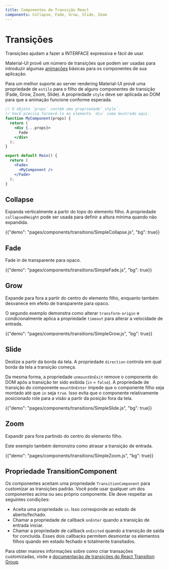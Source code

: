 ```yaml
---
title: Componentes de Transição React
components: Collapse, Fade, Grow, Slide, Zoom
---
```


# Transições

<p class="description">Transições ajudam a fazer a INTERFACE expressiva e fácil de usar.</p>

Material-UI provê um número de transições que podem ser usadas para introduzir algumas [animações](https://material.io/design/motion/) básicas para os componentes de sua aplicação.

Para um melhor suporte ao server rendering Material-UI provê uma propriedade de `estilo` para o filho de alguns componentes de transição (Fade, Grow, Zoom, Slide). A propriedade `style` deve ser aplicada ao DOM para que a animação funcione conforme esperada.

```jsx
// O objeto `props` contém uma propriedade` style`.
// Você precisa fornecê-lo ao elemento `div` como mostrado aqui.
function MyComponent(props) {
  return (
    <div {...props}>
      Fade
    </div>
  );
}

export default Main() {
  return (
    <Fade>
      <MyComponent />
    </Fade>
  );
}
```

## Collapse

Expanda verticalmente a partir do topo do elemento filho. A propriedade `collapsedHeight` pode ser usada para definir a altura mínima quando não expandida.

{{"demo": "pages/components/transitions/SimpleCollapse.js", "bg": true}}

## Fade

Fade in de transparente para opaco.

{{"demo": "pages/components/transitions/SimpleFade.js", "bg": true}}

## Grow

Expande para fora a partir do centro do elemento filho, enquanto também desvanece em efeito de transparente para opaco.

O segundo exemplo demonstra como alterar `transform-origin` e condicionalmente aplica a propriedade `timeout` para alterar a velocidade de entrada.

{{"demo": "pages/components/transitions/SimpleGrow.js", "bg": true}}

## Slide

Deslize a partir da borda da tela. A propriedade `direction` controla em qual borda da tela a transição começa.

Da mesma forma, a propriedade `unmountOnExit` remove o componente do DOM após a transição ter sido exibida (`in` = `false`). A propriedade de transição do componente `mountOnEnter` impede que o componente filho seja montado até que `in` seja `true`. Isso evita que o componente relativamente posicionado role para a visão a partir da posição fora da tela.

{{"demo": "pages/components/transitions/SimpleSlide.js", "bg": true}}

## Zoom

Expandir para fora partindo do centro do elemento filho.

Este exemplo também demonstra como atrasar a transição de entrada.

{{"demo": "pages/components/transitions/SimpleZoom.js", "bg": true}}

## Propriedade TransitionComponent

Os componentes aceitam uma propriedade `TransitionComponent` para customizar as transições padrão. Você pode usar qualquer um dos componentes acima ou seu próprio componente. Ele deve respeitar as seguintes condições:

- Aceita uma propriedade `in`. Isso corresponde ao estado de aberto/fechado.
- Chamar a propriedade de callback `onEnter` quando a transição de entrada iniciar.
- Chamar a propriedade de callback `onExited` quando a transição de saída for concluída. Esses dois callbacks permitem desmontar os elementos filhos quando em estado fechado e totalmente transitados.

Para obter maiores informações sobre como criar transações customizadas, visite a [documentação de transições do React Transition Group](http://reactcommunity.org/react-transition-group/transition).